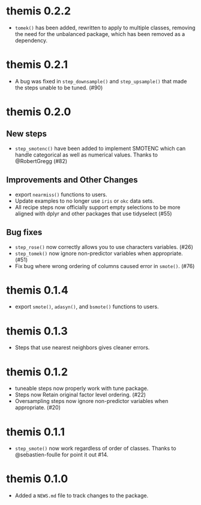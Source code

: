 # themis 0.2.2

* `tomek()` has been added, rewritten to apply to multiple classes, removing the need for the unbalanced package, which has been removed as a dependency. 

# themis 0.2.1

* A bug was fixed in `step_downsample()` and `step_upsample()` that made the steps unable to be tuned. (#90)

# themis 0.2.0

## New steps

* `step_smotenc()` have been added to implement SMOTENC which can handle categorical as well as numerical values. Thanks to @RobertGregg (#82)

## Improvements and Other Changes

* export `nearmiss()` functions to users.
* Update examples to no longer use `iris` or `okc` data sets.
* All recipe steps now officially support empty selections to be more aligned with dplyr and other packages that use tidyselect (#55)

## Bug fixes

* `step_rose()` now correctly allows you to use characters variables. (#26)
* `step_tomek()` now ignore non-predictor variables when appropriate. (#51)
* Fix bug where wrong ordering of columns caused error in `smote()`. (#76)

# themis 0.1.4

* export `smote()`, `adasyn()`, and `bsmote()` functions to users.

# themis 0.1.3

* Steps that use nearest neighbors gives cleaner errors.

# themis 0.1.2

* tuneable steps now properly work with tune package.
* Steps now Retain original factor level ordering. (#22)
* Oversampling steps now ignore non-predictor variables when appropriate. (#20)

# themis 0.1.1

* `step_smote()` now work regardless of order of classes. Thanks to @sebastien-foulle for point it out #14.

# themis 0.1.0

* Added a `NEWS.md` file to track changes to the package.

